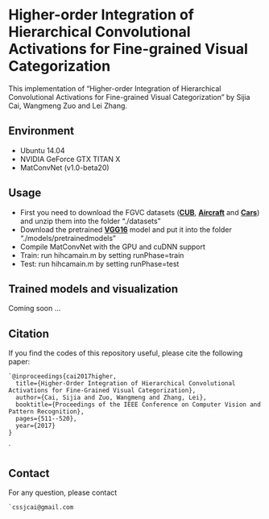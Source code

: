 # Higher-order Integration of Hierarchical Convolutional Activations for Fine-grained Visual Categorization
This implementation of “Higher-order Integration of Hierarchical Convolutional Activations for Fine-grained Visual Categorization” by Sijia Cai, Wangmeng Zuo and Lei Zhang.

## Environment
- Ubuntu 14.04
- NVIDIA GeForce GTX TITAN X
- MatConvNet (v1.0-beta20)

## Usage
- First you need to download the FGVC datasets (**[CUB][1]**, **[Aircraft][2]** 
	and **[Cars][3]**) and unzip them into the folder “./datasets”
- Download the pretrained **[VGG16][4]** model and put it into the folder “./models/pretrainedmodels”
- Compile MatConvNet with the GPU and cuDNN support
- Train: run hihcamain.m by setting runPhase=train
- Test: run hihcamain.m by setting runPhase=test

## Trained models and visualization
Coming soon …

## Citation
If you find the codes of this repository useful, please cite the following paper:

```
`@inproceedings{cai2017higher,
  title={Higher-Order Integration of Hierarchical Convolutional Activations for Fine-Grained Visual Categorization},
  author={Cai, Sijia and Zuo, Wangmeng and Zhang, Lei},
  booktitle={Proceedings of the IEEE Conference on Computer Vision and Pattern Recognition},
  pages={511--520},
  year={2017}
}
```
`
## Contact
For any question, please contact
```
`cssjcai@gmail.com
````

[1]:	http://www.vision.caltech.edu/visipedia/CUB-200-2011.html
[2]:	http://www.robots.ox.ac.uk/%5C~vgg/data/fgvc-aircraft/
[3]:	http://ai.stanford.edu/%5C~jkrause/cars/car%5C_dataset.html
[4]:	http://www.vlfeat.org/matconvnet/pretrained/